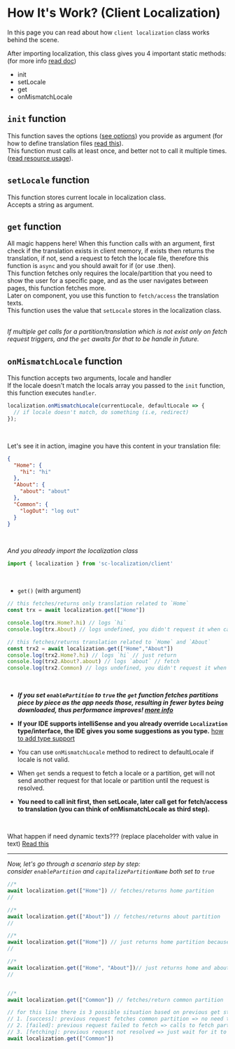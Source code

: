 # How It's Work? (Client Localization)
In this page you can read about how `client localization` class works behind the scene. <br>

After importing localization, this class gives you 4 important static methods: (for more info [read doc](../docs/sc-localization.clientlocalization.md))
- init
- setLocale
- get
- onMismatchLocale


## `init` function
This function saves the options ([see options](../docs/sc-localization.localizationoptions.md)) you provide as argument (for how to define translation files [read this](./define-translation.md)). <br>
This function must calls at least once, and better not to call it multiple times. ([read resource usage](./resources.md)).<br>


## `setLocale` function
This function stores current locale in localization class. <br>
Accepts a string as argument.


## `get` function
All magic happens here! When this function calls with an argument, first check if the translation exists in client memory, if exists then returns the translation, if not, send a request to fetch the locale file, therefore this function is `async` and you should await for if (or use .then). <br>
This function fetches only requires the locale/partition that you need to show the user for a specific page, and as the user navigates between pages, this function fetches more. <br>
Later on component, you use this function to `fetch/access` the translation texts. <br>
This function uses the value that `setLocale` stores in the localization class. <br> <br>

*If multiple get calls for a partition/translation which is not exist only on fetch request triggers, and the `get` awaits for that to be handle in future.*


## `onMismatchLocale` function
This function accepts two arguments, locale and handler <br>
If the locale doesn't match the locals array you passed to the `init` function, this function executes `handler`.

```ts
localization.onMismatchLocale(currentLocale, defaultLocale => {
  // if locale doesn't match, do something (i.e, redirect)
});
```


<br>

Let's see it in action, imagine you have this content in your translation file:
```json
{
  "Home": {
    "hi": "hi"
  },
  "About": {
    "about": "about"
  },
  "Common": {
    "logOut": "log out"
  }
}
```

<br>

*And you already import the localization class* 
```ts
import { localization } from 'sc-localization/client'
```

<br>

- `get()` (with argument)

```ts
// this fetches/returns only translation related to `Home`
const trx = await localization.get(["Home"])

console.log(trx.Home?.hi) // logs `hi`
console.log(trx.About) // logs undefined, you didn't request it when calling `get`

// this fetches/returns translation related to `Home` and `About`
const trx2 = await localization.get(["Home","About"])
console.log(trx2.Home?.hi) // logs `hi` // just return
console.log(trx2.About?.about) // logs `about` // fetch
console.log(trx2.Common) // logs undefined, you didn't request it when calling `get`
```
<br>

- ***If you set `enablePartition` to `true` the `get` function fetches partitions piece by piece as the app needs those, resulting in fewer bytes being downloaded, thus performance improves! [more info](/markdown/resources.md#notes)***

- **If your IDE supports intelliSense and you already override `Localization` type/interface, the IDE gives you some suggestions as you type.** [how to add type support](./add-type-support.md)

- You can use `onMismatchLocale` method to redirect to defaultLocale if locale is not valid.

- When `get` sends a request to fetch a locale or a partition, get will not send another request for that locale or partition until the request is resolved.

- **You need to call init first, then setLocale, later call get for fetch/access to translation (you can think of onMismatchLocale as third step).**


<br>

What happen if need dynamic texts??? (replace placeholder with value in text) [Read this](./dynamic-text.md)

<hr>

*Now, let's go through a scenario step by step:* <br>
*consider `enablePartition` and `capitalizePartitionName` both set to `true`*

```ts
//*
await localization.get(["Home"]) // fetches/returns home partition
//

//*
await localization.get(["About"]) // fetches/returns about partition
//

//*
await localization.get(["Home"]) // just returns home partition because it already exist in memory
//

//*
await localization.get(["Home", "About"])// just returns home and about partition, both partitions already exists in memory
//


//*
await localization.get(["Common"]) // fetches/return common partition

// for this line there is 3 possible situation based on previous get state
// 1. [success]: previous request fetches common partition => no need to fetch, just returns common partition.
// 2. [failed]: previous request failed to fetch => calls to fetch partition.
// 3. [fetching]: previous request not resolved => just wait for it to be resolved.
await localization.get(["Common"]) 
```
